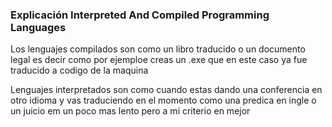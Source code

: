 ### Explicación Interpreted And Compiled Programming Languages

Los lenguajes compilados son como un libro traducido o un documento legal es decir como por ejemploe creas un .exe que en este caso ya fue traducido a codigo de la maquina 

Lenguajes interpretados son como cuando estas dando una conferencia en otro idioma y vas traduciendo en el momento como una predica en ingle o un juicio em un poco mas lento pero a mi criterio en mejor  
